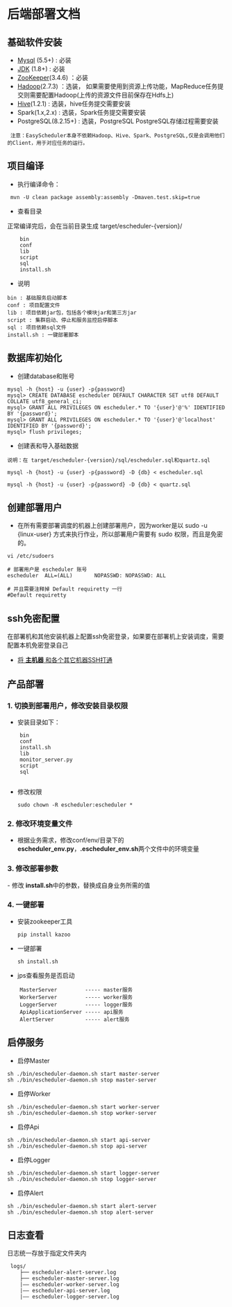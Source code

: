 # 后端部署文档


## 基础软件安装

 * [Mysql](https://blog.csdn.net/u011886447/article/details/79796802) (5.5+) :  必装
 * [JDK](https://www.oracle.com/technetwork/java/javase/downloads/index.html) (1.8+) :  必装
 * [ZooKeeper](https://www.jianshu.com/p/de90172ea680)(3.4.6) ：必装 
 * [Hadoop](https://blog.csdn.net/Evankaka/article/details/51612437)(2.7.3) ：选装， 如果需要使用到资源上传功能，MapReduce任务提交则需要配置Hadoop(上传的资源文件目前保存在Hdfs上)
 * [Hive](https://staroon.pro/2017/12/09/HiveInstall/)(1.2.1) :  选装，hive任务提交需要安装
 * Spark(1.x,2.x) : 选装，Spark任务提交需要安装
 * PostgreSQL(8.2.15+) : 选装，PostgreSQL PostgreSQL存储过程需要安装
 
```
 注意：EasyScheduler本身不依赖Hadoop、Hive、Spark、PostgreSQL,仅是会调用他们的Client，用于对应任务的运行。
```

## 项目编译

* 执行编译命令：

```
 mvn -U clean package assembly:assembly -Dmaven.test.skip=true
```

* 查看目录

正常编译完后，会在当前目录生成 target/escheduler-{version}/

```
    bin
    conf
    lib
    script
    sql
    install.sh
```

- 说明

```
bin : 基础服务启动脚本
conf : 项目配置文件
lib : 项目依赖jar包，包括各个模块jar和第三方jar
script : 集群启动、停止和服务监控启停脚本
sql : 项目依赖sql文件
install.sh : 一键部署脚本
```

  

## 数据库初始化

* 创建database和账号

``` 
mysql -h {host} -u {user} -p{password}
mysql> CREATE DATABASE escheduler DEFAULT CHARACTER SET utf8 DEFAULT COLLATE utf8_general_ci;
mysql> GRANT ALL PRIVILEGES ON escheduler.* TO '{user}'@'%' IDENTIFIED BY '{password}';
mysql> GRANT ALL PRIVILEGES ON escheduler.* TO '{user}'@'localhost' IDENTIFIED BY '{password}';
mysql> flush privileges;
```

* 创建表和导入基础数据

```
说明：在 target/escheduler-{version}/sql/escheduler.sql和quartz.sql

mysql -h {host} -u {user} -p{password} -D {db} < escheduler.sql

mysql -h {host} -u {user} -p{password} -D {db} < quartz.sql
```


## 创建部署用户

- 在所有需要部署调度的机器上创建部署用户，因为worker是以 sudo -u {linux-user} 方式来执行作业，所以部署用户需要有 sudo 权限，而且是免密的。

```部署账号
vi /etc/sudoers

# 部署用户是 escheduler 账号
escheduler  ALL=(ALL)       NOPASSWD: NOPASSWD: ALL

# 并且需要注释掉 Default requiretty 一行
#Default requiretty
```

## ssh免密配置
 在部署机和其他安装机器上配置ssh免密登录，如果要在部署机上安装调度，需要配置本机免密登录自己
 
- [将 **主机器** 和各个其它机器SSH打通](http://geek.analysys.cn/topic/113)

## 产品部署

### 1. 切换到部署用户，修改安装目录权限

- 安装目录如下：

```
    bin
    conf
    install.sh
    lib
    monitor_server.py
    script
    sql
    
```
- 修改权限

    `sudo chown -R escheduler:escheduler *`

### 2. 修改环境变量文件

- 根据业务需求，修改conf/env/目录下的**escheduler_env.py**，**.escheduler_env.sh**两个文件中的环境变量

### 3. 修改部署参数

​- 修改 **install.sh**中的参数，替换成自身业务所需的值

### 4. 一键部署

- 安装zookeeper工具 

   `pip install kazoo`

- 一键部署

    `sh install.sh` 

- jps查看服务是否启动

```aidl
    MasterServer         ----- master服务
    WorkerServer         ----- worker服务
    LoggerServer         ----- logger服务
    ApiApplicationServer ----- api服务
    AlertServer          ----- alert服务
```
    
    
## 启停服务

* 启停Master

```启动master
sh ./bin/escheduler-daemon.sh start master-server
sh ./bin/escheduler-daemon.sh stop master-server
```

* 启停Worker

```
sh ./bin/escheduler-daemon.sh start worker-server
sh ./bin/escheduler-daemon.sh stop worker-server
```

* 启停Api

```
sh ./bin/escheduler-daemon.sh start api-server
sh ./bin/escheduler-daemon.sh stop api-server
```
* 启停Logger

```
sh ./bin/escheduler-daemon.sh start logger-server
sh ./bin/escheduler-daemon.sh stop logger-server
```
* 启停Alert

```
sh ./bin/escheduler-daemon.sh start alert-server
sh ./bin/escheduler-daemon.sh stop alert-server
```

## 日志查看
日志统一存放于指定文件夹内

```日志路径
 logs/
    ├── escheduler-alert-server.log
    ├── escheduler-master-server.log
    |—— escheduler-worker-server.log
    |—— escheduler-api-server.log
    |—— escheduler-logger-server.log
```
